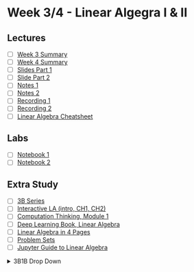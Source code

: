 # Week 3/4 - Linear Algegra I & II

## Lectures
- [ ] [Week 3 Summary](https://canvas.sussex.ac.uk/courses/34902/pages/week-3-summary-2?module_item_id=1565153)
- [ ] [Week 4 Summary](https://canvas.sussex.ac.uk/courses/34902/pages/week-4-summary?module_item_id=1565156)
- [ ] [Slides Part 1](https://github.com/LukeBirkett/study-planner/blob/main/817G5_Algorithmic_Approaches_to_Mathematics/weeks/week_3/files/lec3.pdf)
- [ ] [Slide Part 2](https://github.com/LukeBirkett/study-planner/blob/main/817G5_Algorithmic_Approaches_to_Mathematics/weeks/week_3/files/Linear%20Algebra2_slides.pdf)
- [ ] [Notes 1]()
- [ ] [Notes 2]()
- [ ] [Recording 1]()
- [ ] [Recording 2]()
- [ ] [Linear Algebra Cheatsheet](https://github.com/LukeBirkett/study-planner/blob/main/817G5_Algorithmic_Approaches_to_Mathematics/weeks/week_3/files/LinearAlgebra_cheatsheet.pdf)

## Labs
- [ ] [Notebook 1](https://github.com/LukeBirkett/study-planner/blob/main/817G5_Algorithmic_Approaches_to_Mathematics/weeks/week_3/labs/week3_all.jl)
- [ ] [Notebook 2](https://github.com/LukeBirkett/study-planner/blob/main/817G5_Algorithmic_Approaches_to_Mathematics/weeks/week_3/labs/week_4_all.jl)

## Extra Study
- [ ] [3B Series](https://www.3blue1brown.com/topics/linear-algebra)
- [ ] [Interactive LA (intro, CH1, CH2)](https://textbooks.math.gatech.edu/ila/)
- [ ] [Computation Thinking, Module 1](https://computationalthinking.mit.edu/Fall24/)
- [ ] [Deep Learning Book, Linear Algebra](https://www.deeplearningbook.org/contents/linear_algebra.html)
- [ ] [Linear Algebra in 4 Pages](https://minireference.com/static/tutorials/linear_algebra_in_4_pages.pdf)
- [ ] [Problem Sets](https://github.com/mitmath/1806?tab=readme-ov-file)
- [ ] [Jupyter Guide to Linear Algebra](https://bvanderlei.github.io/jupyter-guide-to-linear-algebra/intro.html)

<details>
<summary>3B1B Drop Down</summary>
<br>
  - [ ] [Vectors](https://www.3blue1brown.com/?v=vectors)
  - [ ] [Linear combinations, span, and basis vectors](https://www.3blue1brown.com/?v=span)
  - [ ] [Linear transformations and matrices](https://www.3blue1brown.com/?v=linear-transformations)
  - [ ] [Matrix multiplication as composition](https://www.3blue1brown.com/?v=matrix-multiplication)
  - [ ] [Three-dimensional linear transformations](https://www.3blue1brown.com/?v=3d-transformations)
  - [ ] [The determinant](https://www.3blue1brown.com/?v=determinant)
  - [ ] [Inverse matrices, column space, and null space](https://www.3blue1brown.com/?v=inverse-matrices)
  - [ ] [Nonsquare matrices as transformations between dimensions](https://www.3blue1brown.com/?v=nonsquare-matrices)
  - [ ] [Dot products and duality](https://www.3blue1brown.com/?v=dot-products)
  - [ ] [Cross products](https://www.3blue1brown.com/?v=cross-products)
  - [ ] [Cross products in the light of linear transformations](https://www.3blue1brown.com/?v=cross-products-extended)
  - [ ] [Cramer's rule, explained geometrically](https://www.3blue1brown.com/?v=cramers-rule)
  - [ ] [Change of basis](https://www.3blue1brown.com/?v=change-of-basis)
  - [ ] [Eigenvectors and eigenvalues](https://www.3blue1brown.com/?v=eigenvalues)
  - [ ] [A quick trick for computing eigenvalues](https://www.3blue1brown.com/?v=quick-eigen)
  - [ ] [Abstract vector spaces](https://www.3blue1brown.com/?v=abstract-vector-spaces)
</details>
